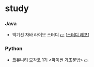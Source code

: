 # study

### Java
- 백기선 자바 라이브 스터디 [`👉`](whiteship-live-study) ([스터디 레포](https://github.com/whiteship/live-study))

### Python
- 코뮤니티 모각코 1기 <파이썬 기초문법> [`👉`](python-mgc-1)

